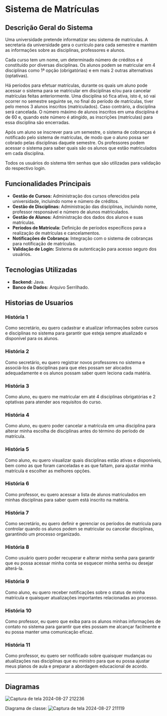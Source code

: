 # Sistema de Matrículas

## Descrição Geral do Sistema
Uma universidade pretende informatizar seu sistema de matrículas. A secretaria da universidade gera o currículo para cada semestre e mantém as informações sobre as disciplinas, professores e alunos.

Cada curso tem um nome, um determinado número de créditos e é constituído por diversas disciplinas. Os alunos podem se matricular em 4 disciplinas como 1ª opção (obrigatórias) e em mais 2 outras alternativas (optativas).

Há períodos para efetuar matrículas, durante os quais um aluno pode acessar o sistema para se matricular em disciplinas e/ou para cancelar matrículas feitas anteriormente. Uma disciplina só fica ativa, isto é, só vai ocorrer no semestre seguinte se, no final do período de matrículas, tiver pelo menos 3 alunos inscritos (matriculados). Caso contrário, a disciplina será cancelada. O número máximo de alunos inscritos em uma disciplina é de 60 e, quando este número é atingido, as inscrições (matrículas) para essa disciplina são encerradas.

Após um aluno se inscrever para um semestre, o sistema de cobranças é notificado pelo sistema de matrículas, de modo que o aluno possa ser cobrado pelas disciplinas daquele semestre. Os professores podem acessar o sistema para saber quais são os alunos que estão matriculados em cada disciplina.

Todos os usuários do sistema têm senhas que são utilizadas para validação do respectivo login.

## Funcionalidades Principais
- **Gestão de Cursos:** Administração dos cursos oferecidos pela universidade, incluindo nome e número de créditos.
- **Gestão de Disciplinas:** Administração das disciplinas, incluindo nome, professor responsável e número de alunos matriculados.
- **Gestão de Alunos:** Administração dos dados dos alunos e suas matrículas.
- **Períodos de Matrícula:** Definição de períodos específicos para a realização de matrículas e cancelamentos.
- **Notificações de Cobrança:** Integração com o sistema de cobranças para notificação de matrículas.
- **Validação de Login:** Sistema de autenticação para acesso seguro dos usuários.

## Tecnologias Utilizadas
- **Backend:** Java.
- **Banco de Dados:** Arquivo Serrilhado.

## Historias de Usuarios

### História 1

Como secretário, eu quero cadastrar e atualizar informações sobre cursos e disciplinas no sistema para garantir que esteja sempre atualizado e disponível para os alunos.

### História 2

Como secretário, eu quero registrar novos professores no sistema e associá-los às disciplinas para que eles possam ser alocados adequadamente e os alunos possam saber quem leciona cada matéria. 

### História 3

Como aluno, eu quero me matricular em até 4 disciplinas obrigatórias e 2 optativas para atender aos requisitos do curso.

### História 4

Como aluno, eu quero poder cancelar a matrícula em uma disciplina para alterar minha escolha de disciplinas antes do término do período de matrícula.

### História 5

Como aluno, eu quero visualizar quais disciplinas estão ativas e disponíveis, bem como as que foram canceladas e as que faltam, para ajustar minha matrícula e escolher as melhores opções.

### História 6

Como professor, eu quero acessar a lista de alunos matriculados em minhas disciplinas para saber quem está inscrito na matéria.

### História 7

Como secretário, eu quero definir e gerenciar os períodos de matrícula para controlar quando os alunos podem se matricular ou cancelar disciplinas, garantindo um processo organizado.

### História 8
Como usuário quero poder recuperar e alterar minha senha para garantir que eu possa acessar minha conta se esquecer minha senha ou desejar alterá-la.

### História 9

Como aluno, eu quero receber notificações sobre o status de minha matrícula e quaisquer atualizações importantes relacionadas ao processo.

### História 10

Como professor, eu quero que exiba para os alunos minhas informações de contato no sistema para garantir que eles possam me alcançar facilmente e eu possa manter uma comunicação eficaz.

### História 11

Como professor, eu quero ser notificado sobre quaisquer mudanças ou atualizações nas disciplinas que eu ministro para que eu possa ajustar meus planos de aula e preparar a abordagem educacional de acordo.

----

## Diagramas

![Captura de tela 2024-08-27 212236](https://github.com/user-attachments/assets/b475a560-8e38-4f84-86ee-eeef51113c93)


Diagrama de classe: 
![Captura de tela 2024-08-27 211119](https://github.com/user-attachments/assets/8df168e1-242a-40dd-8cc8-d457dfa0c58c)

